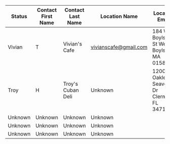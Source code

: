 Status | Contact First Name | Contact Last Name | Location Name | Location Email | Location Address
------------------ | ------------------ | ----------------- | ------------- | ---------------- | ----------------
  | Vivian | T | Vivian's Cafe | vivianscafe@gmail.com | 184 W Boylston St West Boylston, MA 01583
  | Troy | H | Troy's Cuban Deli | Unknown | 1200 Oakley Seaver Dr Clermont, FL 34711
  | Unknown | Unknown | Unknown | Unknown
  | Unknown | Unknown | Unknown | Unknown
  | Unknown | Unknown | Unknown | Unknown
